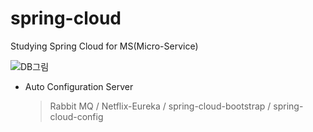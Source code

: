 # spring-cloud
Studying Spring Cloud for MS(Micro-Service)

![DB그림](https://github.com/yimo22/spring-cloud/assets/33599065/8c302c8f-32f3-4894-abc4-b6d3ea672b8f)

- Auto Configuration Server
  > Rabbit MQ / Netflix-Eureka / spring-cloud-bootstrap / spring-cloud-config
